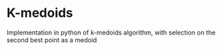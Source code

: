 # K-medoids
Implementation in python of k-medoids algorithm, with selection on the second best point as a medoid
